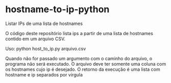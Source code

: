 # hostname-to-ip-python
Listar IPs de uma lista de hostnames


O código deste repositório lista ips a partir de uma lista de hostnames contido em um arquivo CSV.

Uso:
python host_to_ip.py arquivo.csv

Quando não for passado um argumento com o caminho do arquivo, o programa não será executado.
O arquivo deve ter somente uma coluna com os hostnames cujo ip é desejado.
O retorno da execução é uma lista com hostname e ip separados por virgula
